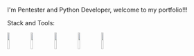 <br>
I'm Pentester and Python Developer, welcome to my portfolio!!!
<br>

Stack and Tools:<br>

<code><img width="10%" src="https://www.vectorlogo.zone/logos/python/python-ar21.svg"></code>
<code><img width="10%" src="https://www.vectorlogo.zone/logos/java/java-horizontal.svg"></code>
<code><img width="10%" src="https://cdn.worldvectorlogo.com/logos/logo-javascript.svg"></code>
<code><img width="10%" src="https://www.vectorlogo.zone/logos/pocoo_flask/pocoo_flask-ar21.svg"></code>
<code><img width="10%" src="https://www.vectorlogo.zone/logos/djangoproject/djangoproject-ar21.svg"></code>
<br>

<br />
